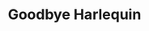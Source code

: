 --- 
title: "Goodbye Harlequin"
publishdate: "2019-9-4T16:48:46+02:00"
src: "https://365manga.net/manga/goodbye-harlequin"
image: "https://data.365manga.net/images/thumbnails/2014-goodbye-harlequin.jpg"
description: ""
---